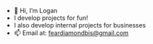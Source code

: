 - 👋 Hi, I’m Logan
- I develop projects for fun!
- I also develop internal projects for businesses 
- 📫 Email at: feardiamondbis@gmail.com

<!---
FearDiamond/FearDiamond is a ✨ special ✨ repository because its `README.md` (this file) appears on your GitHub profile.
You can click the Preview link to take a look at your changes.
--->
